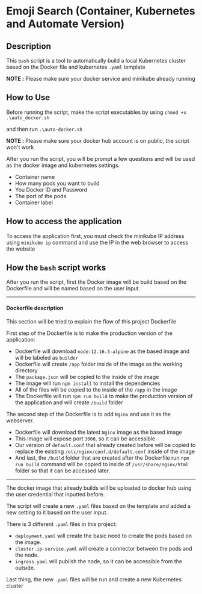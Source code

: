# Emoji Search (Container, Kubernetes and Automate Version)


## Description

This `bash` script is a tool to automatically build a local Kubernetes cluster based on the Docker file and kubernetes `.yaml` template

**NOTE :** Please make sure your docker service and minikube already running

## How to Use


Before running the script, make the script executables by using `chmod +x .\auto_docker.sh`

and then run `.\auto-docker.sh`

**NOTE :** Please make sure your docker hub account is on public, the script won't work 

After you run the script, you will be prompt a few questions and will be used as the docker image and kubernetes settings.

- Container name
- How many pods you want to build
- You Docker ID and Password
- The port of the pods
- Container label

## How to access the application

To access the application first, you must check the minikube IP address using `minikube ip`
command and use the IP in the web browser to access the website


## How the `bash` script works

After you run the script, first the Docker image will be build based on the Dockerfile and will be named based on the user input.

---
#### Dockerfile description
This section will be tried to explain the flow of this project Dockerfile

First step of the Dockerfile is to make the production version of the application:
- Dockerfile will download `node:12.16.3-alpine` as the based image and will be labeled as `builder`
- Dockerfile will create `/app` folder inside of the image as the working directory
- The `package.json` will be copied to the inside of the image
- The image will run `npm install` to install the dependencies
- All of the files will be copied to the inside of the `/app` in the image
- The Dockerfile will run `npm run build` to make the production version of the application and will create `/build` folder

The second step of the Dockerfile is to add `Nginx` and use it as the webserver.

- Dockerfile will download the latest `Nginx` image as the based image
- This image will expose port `3000`, so it can be accessible
- Our version of `default.conf` that already created before will be copied to replace the existing `/etc/nginx/conf.d/default.conf` inside of the image
- And last, the `/build` folder that are created after the Dockerfile run `npm run build` command will be copied to inside of `/usr/share/nginx/html` folder so that it can be accessed later.




---
The docker image that already builds will be uploaded to docker hub using the user credential that inputted before.

The script will create a new `.yaml` files based on the template and added a new setting to it based on the user input.

There is 3 different `.yaml` files in this project:
- `deployment.yaml` will create the basic need to create the pods based on the image.
- `cluster-ip-service.yaml` will create a connector between the pods and the node.
- `ingress.yaml` will publish the node, so it can be accessible from the outside.



Last thing, the new `.yaml` files will be run and create a new Kubernetes cluster






